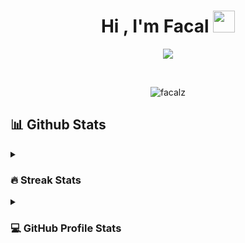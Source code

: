 <h1 align="center">Hi , I'm Facal <img src="https://media.giphy.com/media/hvRJCLFzcasrR4ia7z/giphy.gif" width="35"></h1>
<p align="center">
  <a href="https://github.com/DenverCoder1/readme-typing-svg"><img src="https://readme-typing-svg.herokuapp.com/?font=Time+New+Roman&color=%c89500ba&size=25&center=true&vCenter=true&width=500&height=100&lines=Always+learning+new+things"></a>
</p>

<br>

<p align="center"> 
	<img src="https://komarev.com/ghpvc/?username=facalz&label=Profile%20views&color=9500ba&style=plastic" alt="facalz" /> 
</p>

## 📊 Github Stats
<details><summary><h3> 🔥 Streak Stats</h3></summary>

----	

<p align="center"><img src="https://github-readme-streak-stats.herokuapp.com/?user=facalz&theme=tokyonight_duo" alt="facalz" /></p>

</details>
  
<details><summary><h3>💻 GitHub Profile Stats</h3></summary>

----
	
<p align="center">
    <a href="https://github.com/anuraghazra/github-readme-stats">
	    <img alt="7oSkaaa's Github Stats" src="https://github-readme-stats.vercel.app/api?username=facalz&show_icons=true&count_private=true&locale=en&theme=tokyonight&layout=compact" height="230px"/></a>
	  <img src="https://github-readme-stats.vercel.app/api/top-langs?username=facalz&langs_count=10&show_icons=true&locale=en&theme=tokyonight" alt="facalz" height="230px"/>
<br/>

  <b>Note:</b> Top languages is only a metric of the languages my public code consists of and doesn't reflect experience or skill level.
  </p>
</details>
